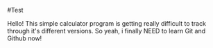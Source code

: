 #Test

Hello! This simple calculator program is getting really difficult to track through it's different versions. So yeah, i finally NEED to learn Git and Github now!
